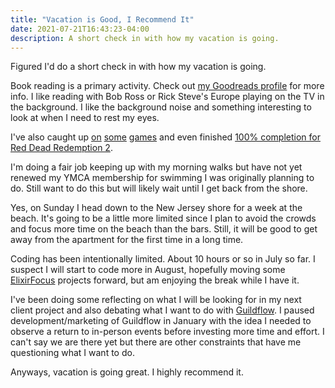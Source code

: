 ```yaml
---
title: "Vacation is Good, I Recommend It"
date: 2021-07-21T16:43:23-04:00
description: A short check in with how my vacation is going.
---
```


Figured I'd do a short check in with how my vacation is going.

Book reading is a primary activity. Check out [my Goodreads profile](https://www.goodreads.com/zorn711 ) for more info. I like reading with Bob Ross or Rick Steve's Europe playing on the TV in the background. I like the background noise and something interesting to look at when I need to rest my eyes.

I've also caught up [on](https://twitter.com/zorn/status/1412889835774349314) [some](https://twitter.com/zorn/status/1414050505588936705) [games](https://twitter.com/zorn/status/1415048051874480130) and even finished [100% completion for Red Dead Redemption 2](https://twitter.com/zorn/status/1413597196654628866).

I'm doing a fair job keeping up with my morning walks but have not yet renewed my YMCA membership for swimming I was originally planning to do. Still want to do this but will likely wait until I get back from the shore.

Yes, on Sunday I head down to the New Jersey shore for a week at the beach. It's going to be a little more limited since I plan to avoid the crowds and focus more time on the beach than the bars. Still, it will be good to get away from the apartment for the first time in a long time.

Coding has been intentionally limited. About 10 hours or so in July so far. I suspect I will start to code more in August, hopefully moving some [ElixirFocus](https://elixirfocus.com/) projects forward, but am enjoying the break while I have it.

I've been doing some reflecting on what I will be looking for in my next client project and also debating what I want to do with [Guildflow](https://guildflow.com/). I paused development/marketing of Guildflow in January with the idea I needed to observe a return to in-person events before investing more time and effort. I can't say we are there yet but there are other constraints that have me questioning what I want to do.

Anyways, vacation is going great. I highly recommend it.